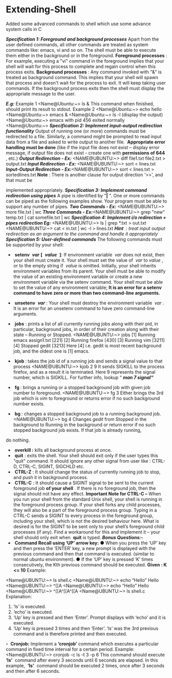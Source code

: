 # Extending-Shell
Added some advanced commands to shell which use some advance system calls in C

**_Specification 1: Foreground and background processes_**
Apart from the user defined commands, all other commands are treated as system
commands like: emacs, vi and so on. The shell must be able to execute them either in
the background or in the foreground.
**Foreground processes** ​: For example, executing a "vi" command in the foreground
implies that your shell will wait for this process to complete and regain control when
this process exits.
**Background processes** ​: Any command invoked with "&" is treated as background
command. This implies that your shell will spawn that process and doesn't wait for the
process to exit. It will keep taking user commands. If the background process exits
then the shell must display the appropriate message to the user.


**_E.g:_**
Example 1
<Name@Ubuntu:~> ls & This command when finished, should
print its result to stdout.
Example 2
<Name@Ubuntu:~> echo hello
<Name@Ubuntu:~> emacs &
<Name@Ubuntu:~> ls -l (display the output)
<Name@Ubuntu:~> emacs with pid 456 exited normally
<Name@Ubuntu:~>
**_Specification 2: Implement input-output redirection functionality_**
Output of running one (or more) commands must be redirected to a file. Similarly, a
command might be prompted to read input data from a file and asked to write output
to another file. ​ **Appropriate error handling must be done** ​(like if the input file does
not exist – display error message, if output file does not exist - create one with
**permissions of 644** ​, etc.)
**_Output Redirection - Ex:_** ​<NAME@UBUNTU:~> diff
file1.txt file2.txt > output.txt
**_Input Redirection - Ex:_**
<NAME@UBUNTU:~> sort < lines.txt
**_Input-Output Redirection - Ex:_** ​<NAME@UBUNTU:~>
sort < lines.txt > sortedlines.txt
**Note** ​: There is another clause for output direction '>>', and that must be


implemented appropriately.
**_Specification 3: Implement command redirection using pipes_**
A pipe is identified by "​ **|** ​". One or more commands can be piped as the following
examples show. Your program must be able to support any number of pipes.
**_Two Commands - Ex:_**
<NAME@UBUNTU:~> more file.txt | wc
**_Three Commands - Ex:_** ​<NAME@UBUNTU:~> grep "new"
temp.txt | cat somefile.txt | wc
**_Specification 4: Implement i/o redirection + pipes redirection
Eg:_**
<NAME@UBUNTU:~> ls | grep *.txt > out.txt
<NAME@UBUNTU:~> cat < in.txt | wc -l > lines.txt
**_Hint_** ​ _: treat input output redirection as an argument to the command and handle it
appropriately_
**_Specification 5: User-defined commands_**
The following commands must be supported by your shell:

- ​ **setenv** ​ **_var_** ​ **[** ​ **_value_** ​ **]** ​: ​If environment variable ​ _var_ ​does not exist, then your shell must
create it. Your shell must set the value of ​ _var_ ​to ​ _value_ ​, or to the empty string if ​ _value_
is omitted. Initially, your shell inherits environment variables from its parent. Your
shell must be able to modify the value of an existing environment variable or create a
new environment variable via the setenv command. Your shell must be able to set
the value of any environment variable; ​ **It is an error for a setenv command to have
zero or more than two command-line arguments.**
- ​ **unsetenv** ​ **_var_** ​: Your shell must destroy the environment variable ​ _var_ ​. It is an error for
an unsetenv command to have zero command-line arguments.


- ​ **jobs** ​: prints a list of all currently running jobs along with their pid, in particular,
    background jobs, in order of their creation along with their state – Running or
    Stopped.
<NAME@UBUNTU:~> jobs
    [1] Running emacs assign1.txt [221]
    [2] Running firefox [430]
    [3] Running vim [3211]
    [4] Stopped gedit [3213]
Here [4] i.e. gedit is most recent background job, and the oldest one is [1] emacs.
- ​ **kjob <jobNumber> <signalNumber>** ​: takes the job id of a running job and
    sends a signal value to that process
<NAME@UBUNTU:~> kjob 2 9 It sends SIGKILL to the process firefox, and as a
result it is terminated. Here 9 represents the signal number, which is SIGKILL. For
further info, lookup “​ **_man 7 signal“_**
- ​ **fg <jobNumber>** ​: brings a running or a stopped background job with given job
    number to foreground.
<NAME@UBUNTU:~> fg 3
Either brings the 3rd job which is ​ _vim_ ​to foreground or returns error if no such
background number exists.
- ​ **bg <jobNumber>** ​: changes a stopped background job to a running background
job. <NAME@UBUNTU:~> bg 4
Changes ​ _gedit_ ​from Stopped in the background to Running in the background or
return error if no such stopped background job exists. If that job is already running,


do nothing.

- ​ **overkill :** ​kills all background process at once.
- ​ **quit** ​: exits the shell. Your shell should exit only if the user types this "quit"
    command. It should ignore any other signal from user like : CTRL-D, CTRL-C,
    SIGINT, SIGCHLD etc.
- ​ **CTRL-Z** ​: It should change the status of currently running job to stop, and push it
    in background process.
- ​ **CTRL-C** ​: It should cause a SIGINT signal to be sent to the current foreground job
**of your shell** ​. If there is no foreground job, then the signal should not have any
effect.
**Important Note for CTRL-C –** ​When you run your shell from the standard Unix shell,
your shell is running in the foreground process group. If your shell forks any child
processes, they will also be a part of the foreground process group. Typing in a
CTRL-C sends a SIGINT to every process in the foreground group, including your
shell, which is not the desired behaviour here. What is desired is for the SIGINT to be
sent only to your shell’s foreground child processes (if any). Find a workaround for this
and implement it – your shell should only exit when ​ **quit** ​is typed.
**_Bonus Questions:-_**
- ​ **Command Recall using ‘UP’ arrow key:**
    ● When you press the ‘UP’ key and then press the ‘ENTER’ key, a new
       prompt is displayed with the previous command and then that command is
       executed. (similar to normal ubuntu environment).
    ● If the ‘UP’ key is pressed ‘K’ times consecutively, the K​th ​previous
       command should be executed.
       **Given : K <= 10**
​Example:


<Name@UBUNTU:~> ls
shell.c
<Name@UBUNTU:~> echo “Hello”
Hello
<Name@UBUNTU:~> ^[[A
<Name@UBUNTU:~> echo “Hello”
Hello
<Name@UBUNTU:~> ^[[A^[[A^[[A
<Name@UBUNTU:~> ls
shell.c
Explanation:
1) ‘ls’ is executed.
2) ‘echo’ is executed.
3) ‘Up’ key is pressed and then ‘Enter’. Prompt displays with ‘echo’ and it is
executed.
4) ‘Up’ key is pressed 3 times and then ‘Enter’. ‘ls’ was the 3rd previous
command and is therefore printed and then executed.

**-** ​ **Cronjob:**
Implement a ​ **‘cronjob’** ​command which executes a particular command in fixed
time interval for a certain period.
Example:
<Name@UBUNTU:~> cronjob -c ls -t 3 -p 6
This command should execute ​ **‘ls’** ​ command after every 3 seconds until 6 seconds
are elapsed. In this example, ​ **‘ls’** ​ command should be executed 2 times, once after
3 seconds and then after 6 seconds.


